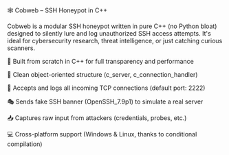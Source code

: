 🕸️ Cobweb – SSH Honeypot in C++

Cobweb is a modular SSH honeypot written in pure C++ (no Python bloat) designed to silently lure and log unauthorized SSH access attempts. It's ideal for cybersecurity research, threat intelligence, or just catching curious scanners.

🧠 Built from scratch in C++ for full transparency and performance

🧼 Clean object-oriented structure (c_server, c_connection_handler)

📡 Accepts and logs all incoming TCP connections (default port: 2222)

🎭 Sends fake SSH banner (OpenSSH_7.9p1) to simulate a real server

📥 Captures raw input from attackers (credentials, probes, etc.)

💻 Cross-platform support (Windows & Linux, thanks to conditional compilation)
